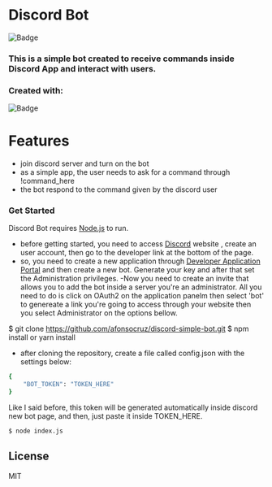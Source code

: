 # Discord Bot
![Badge](https://img.shields.io/badge/App-DiscordBot-%237159c1?style=for-the-badge&logo=Discord)
### This is a simple bot created to receive commands inside Discord App and interact with users.

### Created with:
 ![Badge](https://img.shields.io/static/v1?label=&message=JavaScript&color=000&style=for-the-badge&logo=javascript)

# Features
- join discord server and turn on the bot
- as a simple app, the user needs to ask for a command through !command_here
- the bot respond to the command given by the discord user

### Get Started

Discord Bot requires [Node.js](https://nodejs.org/) to run.

- before getting started, you need to access [Discord](https://discord.com) website , create an user account, then go to the developer link at the bottom of the page.
- so, you need to create a new application through [Developer Application Portal](https://discord.com/developers/applications) and then create a new bot. Generate your key and after that set the Administration privileges.
-Now you need to create an invite that allows you to add the bot inside a server you're an administrator. All you need to do is click on OAuth2 on the application panelm then select 'bot' to genereate a link you're going to access through your website then you select Administrator on the options bellow.

$ git clone https://github.com/afonsocruz/discord-simple-bot.git
$ npm install or yarn install
- after cloning the repository, create a file called config.json with the settings below:
```sh
{
    "BOT_TOKEN": "TOKEN_HERE"
}
```
Like I said before, this token will be generated automatically inside discord new bot page, and then, just paste it inside TOKEN_HERE.

```sh
$ node index.js
```

License
----

MIT

   [node.js]: <http://nodejs.org>
   [Discord]: <https://discord.com>
   [DiscordDeveloperPortal]: <https://discord.com/developers/applications>
